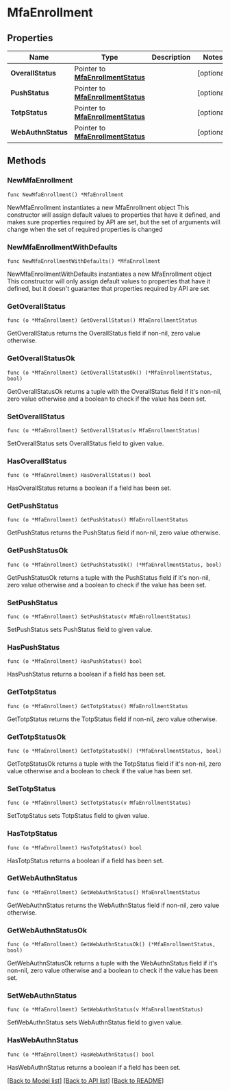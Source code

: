 # MfaEnrollment

## Properties

Name | Type | Description | Notes
------------ | ------------- | ------------- | -------------
**OverallStatus** | Pointer to [**MfaEnrollmentStatus**](MfaEnrollmentStatus.md) |  | [optional] 
**PushStatus** | Pointer to [**MfaEnrollmentStatus**](MfaEnrollmentStatus.md) |  | [optional] 
**TotpStatus** | Pointer to [**MfaEnrollmentStatus**](MfaEnrollmentStatus.md) |  | [optional] 
**WebAuthnStatus** | Pointer to [**MfaEnrollmentStatus**](MfaEnrollmentStatus.md) |  | [optional] 

## Methods

### NewMfaEnrollment

`func NewMfaEnrollment() *MfaEnrollment`

NewMfaEnrollment instantiates a new MfaEnrollment object
This constructor will assign default values to properties that have it defined,
and makes sure properties required by API are set, but the set of arguments
will change when the set of required properties is changed

### NewMfaEnrollmentWithDefaults

`func NewMfaEnrollmentWithDefaults() *MfaEnrollment`

NewMfaEnrollmentWithDefaults instantiates a new MfaEnrollment object
This constructor will only assign default values to properties that have it defined,
but it doesn't guarantee that properties required by API are set

### GetOverallStatus

`func (o *MfaEnrollment) GetOverallStatus() MfaEnrollmentStatus`

GetOverallStatus returns the OverallStatus field if non-nil, zero value otherwise.

### GetOverallStatusOk

`func (o *MfaEnrollment) GetOverallStatusOk() (*MfaEnrollmentStatus, bool)`

GetOverallStatusOk returns a tuple with the OverallStatus field if it's non-nil, zero value otherwise
and a boolean to check if the value has been set.

### SetOverallStatus

`func (o *MfaEnrollment) SetOverallStatus(v MfaEnrollmentStatus)`

SetOverallStatus sets OverallStatus field to given value.

### HasOverallStatus

`func (o *MfaEnrollment) HasOverallStatus() bool`

HasOverallStatus returns a boolean if a field has been set.

### GetPushStatus

`func (o *MfaEnrollment) GetPushStatus() MfaEnrollmentStatus`

GetPushStatus returns the PushStatus field if non-nil, zero value otherwise.

### GetPushStatusOk

`func (o *MfaEnrollment) GetPushStatusOk() (*MfaEnrollmentStatus, bool)`

GetPushStatusOk returns a tuple with the PushStatus field if it's non-nil, zero value otherwise
and a boolean to check if the value has been set.

### SetPushStatus

`func (o *MfaEnrollment) SetPushStatus(v MfaEnrollmentStatus)`

SetPushStatus sets PushStatus field to given value.

### HasPushStatus

`func (o *MfaEnrollment) HasPushStatus() bool`

HasPushStatus returns a boolean if a field has been set.

### GetTotpStatus

`func (o *MfaEnrollment) GetTotpStatus() MfaEnrollmentStatus`

GetTotpStatus returns the TotpStatus field if non-nil, zero value otherwise.

### GetTotpStatusOk

`func (o *MfaEnrollment) GetTotpStatusOk() (*MfaEnrollmentStatus, bool)`

GetTotpStatusOk returns a tuple with the TotpStatus field if it's non-nil, zero value otherwise
and a boolean to check if the value has been set.

### SetTotpStatus

`func (o *MfaEnrollment) SetTotpStatus(v MfaEnrollmentStatus)`

SetTotpStatus sets TotpStatus field to given value.

### HasTotpStatus

`func (o *MfaEnrollment) HasTotpStatus() bool`

HasTotpStatus returns a boolean if a field has been set.

### GetWebAuthnStatus

`func (o *MfaEnrollment) GetWebAuthnStatus() MfaEnrollmentStatus`

GetWebAuthnStatus returns the WebAuthnStatus field if non-nil, zero value otherwise.

### GetWebAuthnStatusOk

`func (o *MfaEnrollment) GetWebAuthnStatusOk() (*MfaEnrollmentStatus, bool)`

GetWebAuthnStatusOk returns a tuple with the WebAuthnStatus field if it's non-nil, zero value otherwise
and a boolean to check if the value has been set.

### SetWebAuthnStatus

`func (o *MfaEnrollment) SetWebAuthnStatus(v MfaEnrollmentStatus)`

SetWebAuthnStatus sets WebAuthnStatus field to given value.

### HasWebAuthnStatus

`func (o *MfaEnrollment) HasWebAuthnStatus() bool`

HasWebAuthnStatus returns a boolean if a field has been set.


[[Back to Model list]](../README.md#documentation-for-models) [[Back to API list]](../README.md#documentation-for-api-endpoints) [[Back to README]](../README.md)


